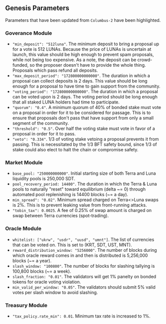## Genesis Parameters

Parameters that have been updated from `Columbus-2` have been highlighted.


### Goverance Module

- `"min_deposit": "512luna"`. The minimum deposit to bring a proposal up for a vote is 512 LUNAs. Because the price of LUNAs is uncertain at launch, this value should be high enough to prevent spam proposals, while not being too expensive. As a note, the deposit can be crowd-funded, so the proposer doesn't have to provide the whole thing. Proposals which pass refund all deposits.
- `"max_deposit_period": "172800000000000"`. The duration in which a proposal can collect deposits is 2 days. This value should be long enough for a proposal to have time to gain support from the community.
- `"voting_period": "172800000000000"`. The duration in which a proposal can be voted upon is 2 days. The voting period should be long enough that all staked LUNA holders had time to participate.
- `"quorum": "0.4"`. A minimum quorum of 40% of bonded stake must vote on a proposal in order for it to be considered for passage. This is to ensure that proposals don't pass that have support from only a small segment of the community.
- `"threshold": "0.5"`. Over half the voting stake must vote in favor of a proposal in order for it to pass.
- `"veto": "0.334"`. 1/3 of voting stake vetoing a proposal prevents it from passing. This is necessitated by the 1/3 BFT safety bound, since 1/3 of stake could also elect to halt the chain or compromise safety.

### Market Module

- `base_pool: "250000000000"`. Initial starting size of both Terra and Luna liquidity pools is 250,000 SDT.
- `pool_recovery_period: 14400"`. The duration in which the Terra & Luna pools to naturally "reset" toward equilibrium (delta \~= 0) through automated pool replenishing is 14400 blocks (\~= a day).
- `min_spread": "0.02"`. Minimum spread charged on Terra<>Luna swaps is 2%. This is to prevent leaking value from front-running attacks.
- `"tobin_tax": 0.0025`. A fee of 0.25% of swap amount is charged on swap between Terra currencies (spot-trading).

### Oracle Module

- `whitelist: ["ukrw", "usdr", "uusd", "umnt"]`. The list of currencies that can be voted on. This is set to (KRT, SDT, UST, MNT).
- `reward_distribution_window: "5256000"`. The number of blocks during which oracle reward comes in and then is distributed is 5,256,000 blocks (\~= a year).
- `slash_window: "100800"`. The number of blocks for slashing tallying is 100,800 blocks (\~= a week). 
- `slash_fraction: "0.01"`. The validators will get 1% panelty on bonded tokens for oracle voting violation.
- `min_valid_per_window: "0.05"`. The validators should submit 5% valid votes per slash window to avoid slashing.


### Treasury Module

- `"tax_policy.rate_min": 0.01`. Minimum tax rate is increased to 1%.
